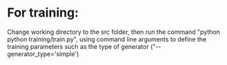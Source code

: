 # For training:

Change working directory to the src folder, then run the command "python python training/train.py", using command line arguments to define the training parameters such as the type of generator ("--generator_type='simple')